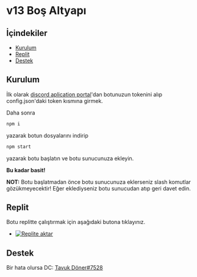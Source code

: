 # v13 Boş Altyapı

## İçindekiler

- [Kurulum](#kurulum)
- [Replit](#replit)
- [Destek](#destek)

## Kurulum

İlk olarak [discord aplication portal](https://discord.com/developers/applications)'dan botunuzun tokenini alıp config.json'daki token kısmına girmek.

Daha sonra

```sh
npm i
```
yazarak botun dosyalarını indirip

```sh
npm start
```
yazarak botu başlatın ve botu sunucunuza ekleyin.

**Bu kadar basit!**

**NOT:** Botu başlatmadan önce botu sunucunuza eklerseniz slash komutlar gözükmeyecektir! Eğer eklediyseniz botu sunucudan atıp geri davet edin.

## Replit

Botu replitte çalıştırmak için aşağıdaki butona tıklayınız.
- [![Replite aktar](https://repl.it/badge/github/TavukDoner7528/v13-Bos-Altyapi)](https://repl.it/github/TavukDoner7528/v13-Bos-Altyapi)

## Destek
Bir hata olursa DC: [Tavuk Döner#7528](https://discord.com/users/729651204216455229)
